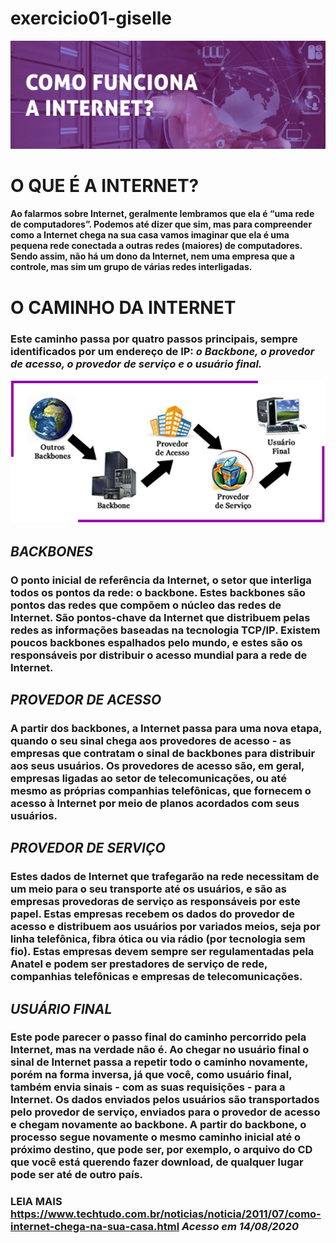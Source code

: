 # exercicio01-giselle

![como funciona a internet](./images/topo_atividade1.png)

# **O QUE É A INTERNET?**

#### Ao falarmos sobre Internet, geralmente lembramos que ela é “uma rede de computadores”. Podemos até dizer que sim, mas para compreender como a Internet chega na sua casa vamos imaginar que ela é uma pequena rede conectada a outras redes (maiores) de computadores. Sendo assim, não há um dono da Internet, nem uma empresa que a controle, mas sim um grupo de várias redes interligadas.


# **O CAMINHO DA INTERNET**

### Este caminho passa por quatro passos principais, sempre identificados por um endereço de IP: *o Backbone, o provedor de acesso, o provedor de serviço e o usuário final.*

![o caminho da internet](./images/internet_caminho.png)


## *BACKBONES*

### O ponto inicial de referência da Internet, o setor que interliga todos os pontos da rede: o backbone. Estes backbones são pontos das redes que compõem o núcleo das redes de Internet. São pontos-chave da Internet que distribuem pelas redes as informações baseadas na tecnologia TCP/IP. Existem poucos backbones espalhados pelo mundo, e estes são os responsáveis por distribuir o acesso mundial para a rede de Internet.


## *PROVEDOR DE ACESSO*

### A partir dos backbones, a Internet passa para uma nova etapa, quando o seu sinal chega aos provedores de acesso - as empresas que contratam o sinal de backbones para distribuir aos seus usuários. Os provedores de acesso são, em geral, empresas ligadas ao setor de telecomunicações, ou até mesmo as próprias companhias telefônicas, que fornecem o acesso à Internet por meio de planos acordados com seus usuários.


## *PROVEDOR DE SERVIÇO*

### Estes dados de Internet que trafegarão na rede necessitam de um meio para o seu transporte até os usuários, e são as empresas provedoras de serviço as responsáveis por este papel. Estas empresas recebem os dados do provedor de acesso e distribuem aos usuários por variados meios, seja por linha telefônica, fibra ótica ou via rádio (por tecnologia sem fio). Estas empresas devem sempre ser regulamentadas pela Anatel e podem ser prestadores de serviço de rede, companhias telefônicas e empresas de telecomunicações.


## *USUÁRIO FINAL*

### Este pode parecer o passo final do caminho percorrido pela Internet, mas na verdade não é. Ao chegar no usuário final o sinal de Internet passa a repetir todo o caminho novamente, porém na forma inversa, já que você, como usuário final, também envia sinais - com as suas requisições - para a Internet. Os dados enviados pelos usuários são transportados pelo provedor de serviço, enviados para o provedor de acesso e chegam novamente ao backbone. A partir do backbone, o processo segue novamente o mesmo caminho inicial até o próximo destino, que pode ser, por exemplo, o arquivo do CD que você está querendo fazer download, de qualquer lugar pode ser até de outro país.


### **LEIA MAIS** <https://www.techtudo.com.br/noticias/noticia/2011/07/como-internet-chega-na-sua-casa.html> *Acesso em 14/08/2020*

